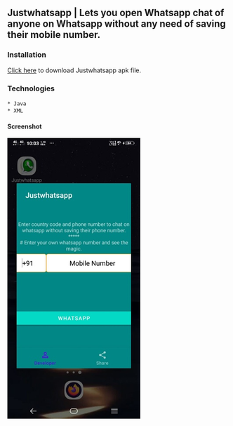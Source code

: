 ## Justwhatsapp | Lets you open Whatsapp chat of anyone on Whatsapp without any need of saving their mobile number.

### Installation
<a href="">Click here</a> to download Justwhatsapp apk file.

### Technologies
```
* Java
* XML
```
#### Screenshot
![img](./images/Justwhatsapp.jpg "Screenshot")<br><br>

